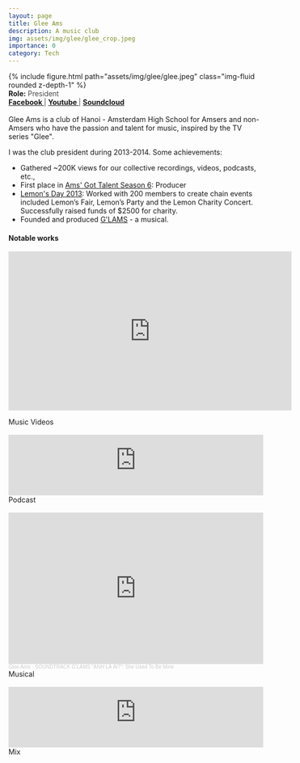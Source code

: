 ```yaml
---
layout: page
title: Glee Ams
description: A music club
img: assets/img/glee/glee_crop.jpeg
importance: 0
category: Tech
---
```

<div class="row mt-9">
        {% include figure.html path="assets/img/glee/glee.jpeg" class="img-fluid rounded z-depth-1" %}
</div>
<div class="row" >
    <div class="col-sm-9" style="font-weight:300;"> 
    <strong> Role:</strong> President
    </div> 
</div>
<div class="row" >
    <div class="col-sm-6" style="font-weight:300;"> 
    <strong> <a href="https://www.facebook.com/GleeAms"> Facebook </a> </strong> | <strong> <a href="https://www.youtube.com/@GleeAms/featured"> Youtube </a> </strong> | <strong> <a href="https://soundcloud.com/glee-ams"> Soundcloud </a> </strong>
    </div>
</div>
<br>
Glee Ams is a club of Hanoi - Amsterdam High School for Amsers and non-Amsers who have the passion and talent for music, inspired by the TV series "Glee". 

I was the club president during 2013-2014. Some achievements: 
- Gathered ~200K views for our collective recordings, videos, podcasts, etc.,
- First place in [Ams' Got Talent Season 6](https://www.facebook.com/agtseason6): Producer
- [Lemon's Day 2013](https://www.facebook.com/ngayquachanh): Worked with 200 members to create chain events included Lemon’s Fair, Lemon’s Party and the Lemon Charity Concert. Successfully raised funds of $2500 for charity.
- Founded and produced [G'LAMS](https://www.tungdnguyen.com/projects/glams/) - a musical. 

<h4> Notable works </h4>

<p align="center"> <iframe width="560" height="315" src="https://www.youtube.com/embed/BkUvPdgIB24?si=b0l2nwj9cAI-ScOf" title="YouTube video player" frameborder="0" allow="accelerometer; autoplay; clipboard-write; encrypted-media; gyroscope; picture-in-picture; web-share" allowfullscreen></iframe> </p>
<div class="caption">
    Music Videos
</div> <br>

<iframe width="100%" height="120" src="https://player-widget.mixcloud.com/widget/iframe/?hide_cover=1&light=1&feed=%2FGleeAms%2Fbrunch-with-pen-andie-001%2F" frameborder="0" ></iframe>
<div class="caption">
    Podcast
</div><br>

<iframe width="100%" height="300" scrolling="no" frameborder="no" allow="autoplay" src="https://w.soundcloud.com/player/?url=https%3A//api.soundcloud.com/tracks/318077116&color=%23ff5500&auto_play=false&hide_related=false&show_comments=true&show_user=true&show_reposts=false&show_teaser=true&visual=true"></iframe><div style="font-size: 10px; color: #cccccc;line-break: anywhere;word-break: normal;overflow: hidden;white-space: nowrap;text-overflow: ellipsis; font-family: Interstate,Lucida Grande,Lucida Sans Unicode,Lucida Sans,Garuda,Verdana,Tahoma,sans-serif;font-weight: 100;"><a href="https://soundcloud.com/glee-ams" title="Glee Ams" target="_blank" style="color: #cccccc; text-decoration: none;">Glee Ams</a> · <a href="https://soundcloud.com/glee-ams/hailey" title="SOUNDTRACK G&#x27;LAMS &quot;ANH LÀ AI?&quot;: She Used To Be Mine" target="_blank" style="color: #cccccc; text-decoration: none;">SOUNDTRACK G&#x27;LAMS &quot;ANH LÀ AI?&quot;: She Used To Be Mine</a></div>
<div class="caption">
    Musical
</div><br>
<iframe width="100%" height="120" src="https://player-widget.mixcloud.com/widget/iframe/?hide_cover=1&light=1&feed=%2FGleeAms%2Fglamspace-01%2F" frameborder="0" ></iframe>
<div class="caption">
    Mix
</div><br>